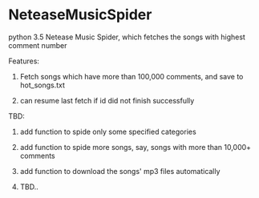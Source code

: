 # NeteaseMusicSpider
python 3.5 Netease Music Spider, which fetches the songs with highest comment number


Features: 

1. Fetch songs which have more than 100,000 comments, and save to hot_songs.txt

2. can resume last fetch if id did not finish successfully


TBD:

1. add function to spide only some specified categories

2. add function to spide more songs, say, songs with more than 10,000+ comments

3. add function to download the songs' mp3 files automatically

4. TBD..
